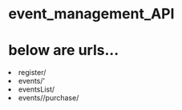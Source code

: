 # event_management_API
# below are urls...

<li>register/
<li>events/'
<li>eventsList/
<li>events/<int:event_id>/purchase/
